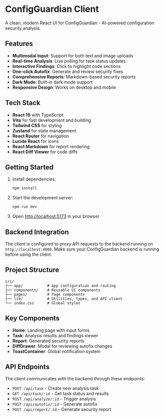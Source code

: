 # ConfigGuardian Client

A clean, modern React UI for ConfigGuardian - AI-powered configuration security analysis.

## Features

- **Multimodal Input**: Support for both text and image uploads
- **Real-time Analysis**: Live polling for task status updates
- **Interactive Findings**: Click to highlight code sections
- **One-click Autofix**: Generate and review security fixes
- **Comprehensive Reports**: Markdown-based security reports
- **Dark Mode**: Built-in dark mode support
- **Responsive Design**: Works on desktop and mobile

## Tech Stack

- **React 19** with TypeScript
- **Vite** for fast development and building
- **Tailwind CSS** for styling
- **Zustand** for state management
- **React Router** for navigation
- **Lucide React** for icons
- **React Markdown** for report rendering
- **React Diff Viewer** for code diffs

## Getting Started

1. Install dependencies:
   ```bash
   npm install
   ```

2. Start the development server:
   ```bash
   npm run dev
   ```

3. Open [http://localhost:5173](http://localhost:5173) in your browser

## Backend Integration

The client is configured to proxy API requests to the backend running on `http://localhost:4000`. Make sure your ConfigGuardian backend is running before using the client.

## Project Structure

```
src/
├── app/           # App configuration and routing
├── components/    # Reusable UI components
├── pages/         # Page components
├── lib/           # Utilities, types, and API client
└── index.css      # Global styles
```

## Key Components

- **Home**: Landing page with input forms
- **Task**: Analysis results and findings viewer
- **Report**: Generated security reports
- **DiffDrawer**: Modal for reviewing autofix changes
- **ToastContainer**: Global notification system

## API Endpoints

The client communicates with the backend through these endpoints:

- `POST /api/task` - Create new analysis task
- `GET /api/task/:id` - Get task status and results
- `POST /api/analyze/:id` - Trigger analysis
- `POST /api/autofix/:id` - Generate autofix
- `POST /api/report/:id` - Generate security report